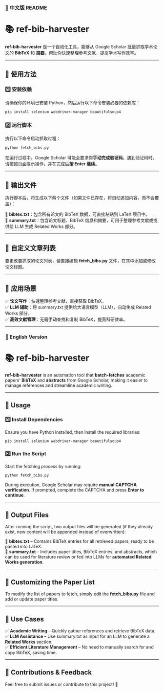 ### 📖 中文版 README  

# 📚 ref-bib-harvester  

**ref-bib-harvester** 是一个自动化工具，能够从 Google Scholar 批量抓取学术论文的 **BibTeX** 和 **摘要**，帮助你快速整理参考文献，提高学术写作效率。  

---

## 🚀 使用方法  

### 1️⃣ 安装依赖  
请确保你的环境已安装 Python，然后运行以下命令安装必要的依赖库：  

```bash
pip install selenium webdriver-manager beautifulsoup4
```

### 2️⃣ 运行脚本  
执行以下命令启动抓取过程：  

```bash
python fetch_bibs.py
```

在运行过程中，Google Scholar 可能会要求你**手动完成验证码**。遇到验证码时，请按照页面提示操作，并在完成后**按 Enter 继续**。  

---

## 📄 输出文件  

执行脚本后，将生成以下两个文件（如果文件已存在，将自动追加内容，而不会覆盖）：  

📌 **bibtex.txt**：包含所有论文的 BibTeX 数据，可直接粘贴到 LaTeX 项目中。  
📌 **summary.txt**：包含论文标题、BibTeX 信息和摘要，可用于整理参考文献或提供给 LLM 生成 Related Works 部分。  

---

## 📝 自定义文章列表  

要更改要抓取的论文列表，请直接编辑 **fetch_bibs.py** 文件，在其中添加或修改论文标题。  

---

## 🎯 应用场景  

✅ **论文写作**：快速整理参考文献，直接获取 BibTeX。  
✅ **LLM 辅助**：将 summary.txt 提供给大语言模型（LLM），自动生成 Related Works 部分。  
✅ **高效文献管理**：无需手动查找和复制 BibTeX，提高科研效率。  

---

### 📖 English Version  

# 📚 ref-bib-harvester  

**ref-bib-harvester** is an automation tool that **batch-fetches** academic papers' **BibTeX** and **abstracts** from Google Scholar, making it easier to manage references and streamline academic writing.  

---

## 🚀 Usage  

### 1️⃣ Install Dependencies  
Ensure you have Python installed, then install the required libraries:  

```bash
pip install selenium webdriver-manager beautifulsoup4
```

### 2️⃣ Run the Script  
Start the fetching process by running:  

```bash
python fetch_bibs.py
```

During execution, Google Scholar may require **manual CAPTCHA verification**. If prompted, complete the CAPTCHA and press **Enter to continue**.  

---

## 📄 Output Files  

After running the script, two output files will be generated (if they already exist, new content will be appended instead of overwritten):  

📌 **bibtex.txt** – Contains BibTeX entries for all retrieved papers, ready to be pasted into LaTeX.  
📌 **summary.txt** – Includes paper titles, BibTeX entries, and abstracts, which can be used for literature review or fed into LLMs for **automated Related Works generation**.  

---

## 📝 Customizing the Paper List  

To modify the list of papers to fetch, simply edit the **fetch_bibs.py** file and add or update paper titles.  

---

## 🎯 Use Cases  

✅ **Academic Writing** – Quickly gather references and retrieve BibTeX data.  
✅ **LLM Assistance** – Use summary.txt as input for an LLM to generate a **Related Works** section.  
✅ **Efficient Literature Management** – No need to manually search for and copy BibTeX, saving time.  

---

## 🔗 Contributions & Feedback  

Feel free to submit issues or contribute to this project! 🚀  